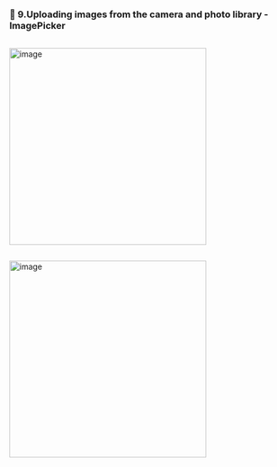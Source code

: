 ### 🔷 9.Uploading images from the camera and photo library - ImagePicker

```swift

```

<img width="350" alt="image" src="">

```swift

```

<img width="350" alt="image" src="">

